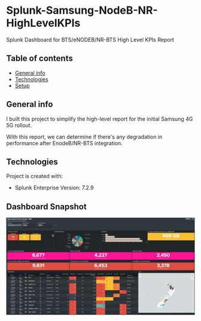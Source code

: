 # Splunk-Samsung-NodeB-NR-HighLevelKPIs
Splunk Dashboard for  BTS/eNODEB/NR-BTS High Level KPIs Report

## Table of contents
* [General info](#general-info)
* [Technologies](#technologies)
* [Setup](#setup)

## General info
I built this project to simplify the high-level report for the initial Samsung 4G 5G rollout.

With this report, we can determine if there's any degradation in performance after EnodeB/NR-BTS integration.


## Technologies
Project is created with:
* Splunk Enterprise Version: 7.2.9
	
## Dashboard Snapshot

![name-of-you-image](https://github.com/ocean-vinz/splunk-mobile-telecommunication-outages/blob/68d9ac622c558ea3ee95fd1c311b68f2c3e49a53/Major%20Outage.png)


